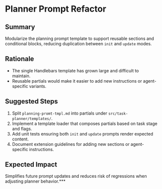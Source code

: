 # Planner Prompt Refactor

## Summary
Modularize the planning prompt template to support reusable sections and conditional blocks, reducing duplication between `init` and `update` modes.

## Rationale
- The single Handlebars template has grown large and difficult to maintain.
- Reusable partials would make it easier to add new instructions or agent-specific variants.

## Suggested Steps
1. Split `planning-promt-tmpl.md` into partials under `src/task-planner/templates/`.
2. Implement a template loader that composes partials based on task stage and flags.
3. Add unit tests ensuring both `init` and `update` prompts render expected content.
4. Document extension guidelines for adding new sections or agent-specific instructions.

## Expected Impact
Simplifies future prompt updates and reduces risk of regressions when adjusting planner behavior.***
